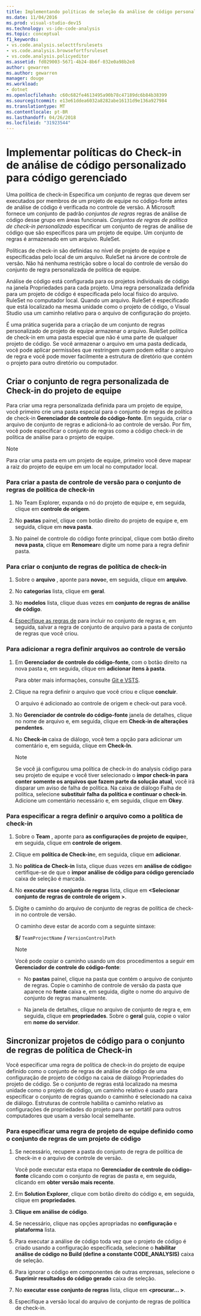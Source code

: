 ```yaml
---
title: Implementando políticas de seleção da análise de código personalizado para código gerenciado no Visual Studio
ms.date: 11/04/2016
ms.prod: visual-studio-dev15
ms.technology: vs-ide-code-analysis
ms.topic: conceptual
f1_keywords:
- vs.code.analysis.selecttfsrulesets
- vs.code.analysis.browsefortfsruleset
- vs.code.analysis.policyeditor
ms.assetid: fd029003-5671-4b24-8b6f-032e0a98b2e8
author: gewarren
ms.author: gewarren
manager: douge
ms.workload:
- dotnet
ms.openlocfilehash: c60c682fe4613495a90b78c47189dc6b84b38399
ms.sourcegitcommit: e13e61ddea6032a8282abe16131d9e136a927984
ms.translationtype: MT
ms.contentlocale: pt-BR
ms.lasthandoff: 04/26/2018
ms.locfileid: "31923544"
---
```

# <a name="implement-custom-code-analysis-check-in-policies-for-managed-code"></a>Implementar políticas do Check-in de análise de código personalizado para código gerenciado

Uma política de check-in Especifica um conjunto de regras que devem ser executados por membros de um projeto de equipe no código-fonte antes de análise de código é verificada no controle de versão. A Microsoft fornece um conjunto de padrão *conjuntos de regras* regras de análise de código desse grupo em áreas funcionais. *Conjuntos de regras de política de check-in personalizado* especificar um conjunto de regras de análise de código que são específicos para um projeto de equipe. Um conjunto de regras é armazenado em um arquivo. RuleSet.

Políticas de check-in são definidas no nível de projeto de equipe e especificadas pelo local de um arquivo. RuleSet na árvore de controle de versão. Não há nenhuma restrição sobre o local do controle de versão do conjunto de regra personalizada de política de equipe.

Análise de código está configurada para os projetos individuais de código na janela Propriedades para cada projeto. Uma regra personalizada definida para um projeto de código é especificada pelo local físico do arquivo. RuleSet no computador local. Quando um arquivo. RuleSet é especificado que está localizado na mesma unidade como o projeto de código, o Visual Studio usa um caminho relativo para o arquivo de configuração do projeto.

É uma prática sugerida para a criação de um conjunto de regras personalizado de projeto de equipe armazenar o arquivo. RuleSet política de check-in em uma pasta especial que não é uma parte de qualquer projeto de código. Se você armazenar o arquivo em uma pasta dedicada, você pode aplicar permissões que restringem quem podem editar o arquivo de regra e você pode mover facilmente a estrutura de diretório que contém o projeto para outro diretório ou computador.

## <a name="create-the-team-project-custom-check-in-rule-set"></a>Criar o conjunto de regra personalizada de Check-in do projeto de equipe

Para criar uma regra personalizada definida para um projeto de equipe, você primeiro crie uma pasta especial para o conjunto de regras de política de check-in **Gerenciador de controle do código-fonte**. Em seguida, criar o arquivo de conjunto de regras e adicioná-lo ao controle de versão. Por fim, você pode especificar o conjunto de regras como a código check-in de política de análise para o projeto de equipe.

> [!NOTE]
> Para criar uma pasta em um projeto de equipe, primeiro você deve mapear a raiz do projeto de equipe em um local no computador local.

### <a name="to-create-the-version-control-folder-for-the-check-in-policy-rule-set"></a>Para criar a pasta de controle de versão para o conjunto de regras de política de check-in

1. No Team Explorer, expanda o nó do projeto de equipe e, em seguida, clique em **controle de origem**.

2. No **pastas** painel, clique com botão direito do projeto de equipe e, em seguida, clique em **nova pasta**.

3. No painel de controle do código fonte principal, clique com botão direito **nova pasta**, clique em **Renomear**e digite um nome para a regra definir pasta.

### <a name="to-create-the-check-in-policy-rule-set"></a>Para criar o conjunto de regras de política de check-in

1. Sobre o **arquivo** , aponte para **novo**e, em seguida, clique em **arquivo**.

2. No **categorias** lista, clique em **geral**.

3. No **modelos** lista, clique duas vezes em **conjunto de regras de análise de código**.

4. [Especifique as regras de](../code-quality/how-to-create-a-custom-rule-set.md) para incluir no conjunto de regras e, em seguida, salvar a regra de conjunto de arquivo para a pasta de conjunto de regras que você criou.

### <a name="to-add-the-rule-set-file-to-version-control"></a>Para adicionar a regra definir arquivos ao controle de versão

1. Em **Gerenciador de controle do código-fonte**, com o botão direito na nova pasta e, em seguida, clique em **adicionar itens à pasta**.

     Para obter mais informações, consulte [Git e VSTS](/vsts/git/overview).

2. Clique na regra definir o arquivo que você criou e clique **concluir**.

     O arquivo é adicionado ao controle de origem e check-out para você.

3. No **Gerenciador de controle do código-fonte** janela de detalhes, clique no nome de arquivo e, em seguida, clique em **Check-in de alterações pendentes**.

4. No **Check-in** caixa de diálogo, você tem a opção para adicionar um comentário e, em seguida, clique em **Check-In**.

    > [!NOTE]
    > Se você já configurou uma política de check-in do analysis código para seu projeto de equipe e você tiver selecionado o **impor check-in para conter somente os arquivos que fazem parte da solução atual**, você irá disparar um aviso de falha de política. Na caixa de diálogo Falha de política, selecione **substituir falha da política e continuar o check-in**. Adicione um comentário necessário e, em seguida, clique em **Okey**.

### <a name="to-specify-the-rule-set-file-as-the-check-in-policy"></a>Para especificar a regra definir o arquivo como a política de check-in

1. Sobre o **Team** , aponte para **as configurações de projeto de equipe**e, em seguida, clique em **controle de origem**.

2. Clique em **política de Check-in**e, em seguida, clique em **adicionar**.

3. No **política de Check-in** lista, clique duas vezes em **análise de código**e certifique-se de que o **impor análise de código para código gerenciado** caixa de seleção é marcada.

4. No **executar esse conjunto de regras** lista, clique em  **\<Selecionar conjunto de regras de controle de origem >**.

5. Digite o caminho do arquivo de conjunto de regras de política de check-in no controle de versão.

     O caminho deve estar de acordo com a seguinte sintaxe:

     **$/** `TeamProjectName` **/** `VersionControlPath`

    > [!NOTE]
    > Você pode copiar o caminho usando um dos procedimentos a seguir em **Gerenciador de controle do código-fonte**:

    - No **pastas** painel, clique na pasta que contém o arquivo de conjunto de regras. Copie o caminho de controle de versão da pasta que aparece no **fonte** caixa e, em seguida, digite o nome do arquivo de conjunto de regras manualmente.

    - Na janela de detalhes, clique no arquivo de conjunto de regra e, em seguida, clique em **propriedades**. Sobre o **geral** guia, copie o valor em **nome do servidor**.

## <a name="synchronize-code-projects-to-the-check-in-policy-rule-set"></a>Sincronizar projetos de código para o conjunto de regras de política de Check-in

Você especificar uma regra de política de check-in do projeto de equipe definido como o conjunto de regras de análise de código de uma configuração de projeto de código na caixa de diálogo Propriedades do projeto de código. Se o conjunto de regras está localizado na mesma unidade como o projeto de código, um caminho relativo é usado para especificar o conjunto de regras quando o caminho é selecionado na caixa de diálogo. Estruturas de controle habilita o caminho relativo as configurações de propriedades do projeto para ser portátil para outros computadores que usam a versão local semelhante.

### <a name="to-specify-a-team-project-rule-set-as-the-rule-set-of-a-code-project"></a>Para especificar uma regra de projeto de equipe definido como o conjunto de regras de um projeto de código

1. Se necessário, recupere a pasta do conjunto de regra de política de check-in e o arquivo de controle de versão.

   Você pode executar esta etapa no **Gerenciador de controle do código-fonte** clicando com o conjunto de regras de pasta e, em seguida, clicando em **obter versão mais recente**.

2. Em **Solution Explorer**, clique com botão direito do código e, em seguida, clique em **propriedades**.

3. **Clique em análise de código**.

4. Se necessário, clique nas opções apropriadas no **configuração** e **plataforma** lista.

5. Para executar a análise de código toda vez que o projeto de código é criado usando a configuração especificada, selecione o **habilitar análise de código no Build (define a constante CODE_ANALYSIS)** caixa de seleção.

6. Para ignorar o código em componentes de outras empresas, selecione o **Suprimir resultados do código gerado** caixa de seleção.

7. No **executar esse conjunto de regras** lista, clique em  **\<procurar... >**.

8. Especifique a versão local do arquivo de conjunto de regras de política de check-in.